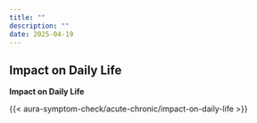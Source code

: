 ```yaml
---
title: ""
description: ""
date: 2025-04-19
---
```


## Impact on Daily Life


**Impact on Daily Life**

<link rel="stylesheet" href="/css/symptom-check.css">



{{< aura-symptom-check/acute-chronic/impact-on-daily-life >}}

<script src="/js/aura-symptom-check/acute-chronic/impact-on-daily-life.js"></script>
